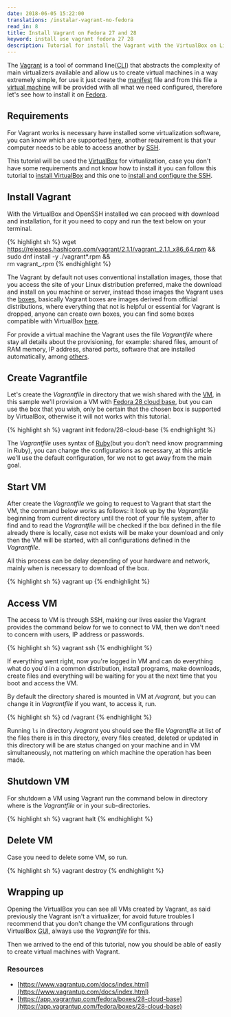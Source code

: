 ```yaml
---
date: 2018-06-05 15:22:00
translations: /instalar-vagrant-no-fedora
read_in: 8
title: Install Vagrant on Fedora 27 and 28
keyword: install use vagrant fedora 27 28
description: Tutorial for install the Vagrant with the VirtualBox on Linux Fedora, making easier the creation and management of virtual machines.
---
```


The [Vagrant](https://www.vagrantup.com) is a tool of command line([CLI](https://en.wikipedia.org/wiki/Command-line_interface)) that abstracts the complexity of main virtualizers available and allow us to create virtual machines in a way extremely simple, for use it just create the [manifest](https://en.wikipedia.org/wiki/Manifest_file) file and from this file a [virtual machine](https://en.wikipedia.org/wiki/Virtual_machine) will be provided with all what we need configured, therefore let's see how to install it on [Fedora](https://getfedora.org).

## Requirements

For Vagrant works is necessary have installed some virtualization software, you can know which are supported [here](https://www.vagrantup.com/docs/providers/),
another requirement is that your computer needs to be able to access another by [SSH](https://en.wikipedia.org/wiki/Secure_Shell).

This tutorial will be used the [VirtualBox](https://www.virtualbox.org/) for virtualization, case you don't have some requirements and not know how to install it you can follow this tutorial to [install VirtualBox](/install-virtualbox-on-fedora) and this one to [install and configure the SSH](generate-key-ssh-on-linux).

## Install Vagrant

With the VirtualBox and OpenSSH installed we can proceed with download and installation, for it you need to copy and run the text below on your terminal.

{% highlight sh %}
wget https://releases.hashicorp.com/vagrant/2.1.1/vagrant_2.1.1_x86_64.rpm && \
sudo dnf install -y ./vagrant*.rpm && \
rm vagrant_*.rpm*
{% endhighlight %}

The Vagrant by default not uses conventional installation images, those that you access the site of your Linux distribution preferred, make the download and install on you machine or server, instead those images the Vagrant uses the [boxes](https://www.vagrantup.com/docs/boxes.html), basically Vagrant boxes are images derived from official distributions, where everything that not is helpful or essential for Vagrant is dropped, anyone can create own boxes, you can find some boxes compatible with VirtualBox [here](https://app.vagrantup.com/boxes/search?utf8=%E2%9C%93&sort=created&provider=virtualbox&q=).

For provide a virtual machine the Vagrant uses the file *Vagrantfile* where stay all details about the provisioning, for example: shared files, amount of RAM memory, IP address, shared ports, software that are installed automatically, among [others](https://www.vagrantup.com/docs/vagrantfile/).

## Create Vagrantfile

Let's create the *Vagrantfile* in directory that we wish shared with the [VM](https://en.wikipedia.org/wiki/Virtual_machine), in this sample we'll provision a VM with [Fedora 28 cloud base](https://alt.fedoraproject.org/cloud/), but you can use the box that you wish, only be certain that the chosen box is supported by VirtualBox, otherwise it will not works with this tutorial.

{% highlight sh %}
vagrant init fedora/28-cloud-base
{% endhighlight %}

The *Vagrantfile* uses syntax of [Ruby](https://www.ruby-lang.org/)(but you don't need know programming in Ruby), you can change the configurations as necessary, at this article we'll use the default configuration, for we not to get away from the main goal.

## Start VM

After create the *Vagrantfile* we going to request to Vagrant that start the VM, the command below works as follows: it look up by the *Vagrantfile* beginning from current directory until the root of your file system, after to find and to read the *Vagrantfile* will be checked if the box defined in the file already there is locally, case not exists will be make your download and only then the VM will be started, with all configurations defined in the *Vagrantfile*.

All this process can be delay depending of your hardware and network, mainly when is necessary to download of the box.

{% highlight sh %}
vagrant up
{% endhighlight %}

## Access VM

The access to VM is through SSH, making our lives easier the Vagrant provides the command below for we to connect to VM, then we don't need to concern with users, IP address or passwords.

{% highlight sh %}
vagrant ssh
{% endhighlight %}

If everything went right, now you're logged in VM and can do everything what do you'd in a common distribution, install programs, make downloads, create files and everything will be waiting for you at the next time that you boot and access the VM.

By default the directory shared is mounted in VM at */vagrant*, but you can change it in *Vagrantfile* if you want, to access it, run.

{% highlight sh %}
cd /vagrant
{% endhighlight %}

Running ```ls``` in directory */vagrant* you should see the file *Vagrantfile* at list of the files there is in this directory, every files created, deleted or updated in this directory will be are status changed on your machine and in VM simultaneously, not mattering on which machine the operation has been made.

## Shutdown VM

For shutdown a VM using Vagrant run the command below in directory where is the *Vagrantfile* or in your sub-directories.

{% highlight sh %}
vagrant halt
{% endhighlight %}

## Delete VM

Case you need to delete some VM, so run.

{% highlight sh %}
vagrant destroy
{% endhighlight %}

## Wrapping up

Opening the VirtualBox you can see all VMs created by Vagrant, as said previously the Vagrant isn't a virtualizer, for avoid future troubles I recommend that you don't change the VM configurations through VirtualBox [GUI](https://en.wikipedia.org/wiki/Graphical_user_interface), always use the *Vagrantfile* for this.

Then we arrived to the end of this tutorial, now you should be able of easily to create virtual machines with Vagrant.

### Resources

* [https://www.vagrantup.com/docs/index.html](https://www.vagrantup.com/docs/index.html)
* [https://app.vagrantup.com/fedora/boxes/28-cloud-base](https://app.vagrantup.com/fedora/boxes/28-cloud-base)
